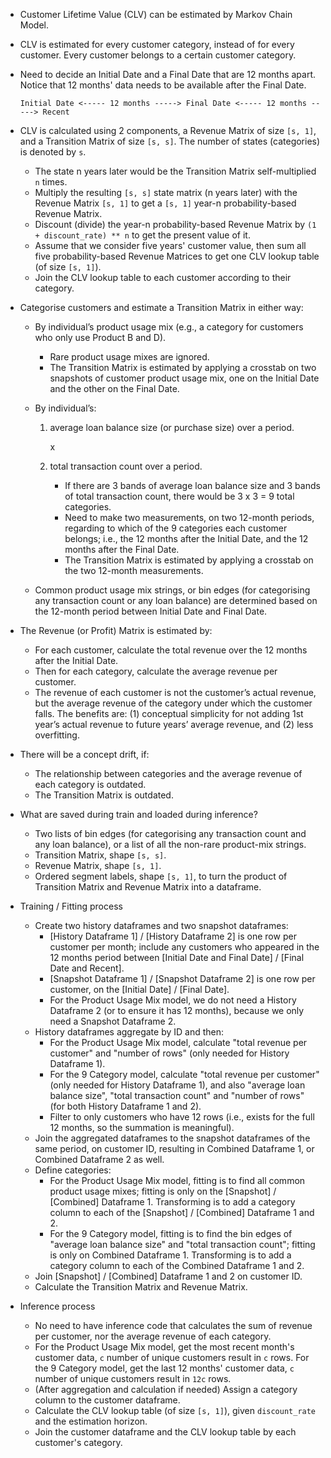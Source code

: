 - Customer Lifetime Value (CLV) can be estimated by Markov Chain Model.
- CLV is estimated for every customer category, instead of for every customer. Every customer belongs to a certain customer category.
- Need to decide an Initial Date and a Final Date that are 12 months apart. Notice that 12 months' data needs to be available after the Final Date.

    `Initial Date <----- 12 months -----> Final Date <----- 12 months -----> Recent`

- CLV is calculated using 2 components, a Revenue Matrix of size `[s, 1]`, and a Transition Matrix of size `[s, s]`. The number of states (categories) is denoted by `s`.
    - The state n years later would be the Transition Matrix self-multiplied `n` times.
    - Multiply the resulting `[s, s]` state matrix (n years later) with the Revenue Matrix `[s, 1]` to get a `[s, 1]` year-n probability-based Revenue Matrix.
    - Discount (divide) the year-n probability-based Revenue Matrix by `(1 + discount_rate) ** n` to get the present value of it.
    - Assume that we consider five years' customer value, then sum all five probability-based Revenue Matrices to get one CLV lookup table (of size `[s, 1]`).
    - Join the CLV lookup table to each customer according to their category.
- Categorise customers and estimate a Transition Matrix in either way:
  - By individual’s product usage mix (e.g., a category for customers who only use Product B and D).
    - Rare product usage mixes are ignored.
    - The Transition Matrix is estimated by applying a crosstab on two snapshots of customer product usage mix, one on the Initial Date and the other on the Final Date.
  - By individual’s:

    1. average loan balance size (or purchase size) over a period.

        x
    
    2. total transaction count over a period.
       - If there are 3 bands of average loan balance size and 3 bands of total transaction count, there would be 3 x 3 = 9 total categories.
       - Need to make two measurements, on two 12-month periods, regarding to which of the 9 categories each customer belongs; i.e., the 12 months after the Initial Date, and the 12 months after the Final Date.
       - The Transition Matrix is estimated by applying a crosstab on the two 12-month measurements.
  - Common product usage mix strings, or bin edges (for categorising any transaction count or any loan balance) are determined based on the 12-month period between Initial Date and Final Date.
- The Revenue (or Profit) Matrix is estimated by:
  - For each customer, calculate the total revenue over the 12 months after the Initial Date.
  - Then for each category, calculate the average revenue per customer.
  - The revenue of each customer is not the customer’s actual revenue, but the average revenue of the category under which the customer falls. The benefits are: (1) conceptual simplicity for not adding 1st year’s actual revenue to future years’ average revenue, and (2) less overfitting.
- There will be a concept drift, if:
  - The relationship between categories and the average revenue of each category is outdated.
  - The Transition Matrix is outdated.
- What are saved during train and loaded during inference?
  - Two lists of bin edges (for categorising any transaction count and any loan balance), or a list of all the non-rare product-mix strings.
  - Transition Matrix, shape `[s, s]`.
  - Revenue Matrix, shape `[s, 1]`.
  - Ordered segment labels, shape `[s, 1]`, to turn the product of Transition Matrix and Revenue Matrix into a dataframe.
- Training / Fitting process
  - Create two history dataframes and two snapshot dataframes:
    - [History Dataframe 1] / [History Dataframe 2] is one row per customer per month; include any customers who appeared in the 12 months period between [Initial Date and Final Date] / [Final Date and Recent].
    - [Snapshot Dataframe 1] / [Snapshot Dataframe 2] is one row per customer, on the [Initial Date] / [Final Date].
    - For the Product Usage Mix model, we do not need a History Dataframe 2 (or to ensure it has 12 months), because we only need a Snapshot Dataframe 2.
  - History dataframes aggregate by ID and then:
    - For the Product Usage Mix model, calculate "total revenue per customer" and "number of rows" (only needed for History Dataframe 1).
    - For the 9 Category model, calculate "total revenue per customer" (only needed for History Dataframe 1), and also "average loan balance size", "total transaction count" and "number of rows" (for both History Dataframe 1 and 2).
    - Filter to only customers who have 12 rows (i.e., exists for the full 12 months, so the summation is meaningful).
  - Join the aggregated dataframes to the snapshot dataframes of the same period, on customer ID, resulting in Combined Dataframe 1, or Combined Dataframe 2 as well.
  - Define categories:
    - For the Product Usage Mix model, fitting is to find all common product usage mixes; fitting is only on the [Snapshot] / [Combined] Dataframe 1. Transforming is to add a category column to each of the [Snapshot] / [Combined] Dataframe 1 and 2.
    - For the 9 Category model, fitting is to find the bin edges of "average loan balance size" and "total transaction count"; fitting is only on Combined Dataframe 1. Transforming is to add a category column to each of the Combined Dataframe 1 and 2.
  - Join [Snapshot] / [Combined] Dataframe 1 and 2 on customer ID.
  - Calculate the Transition Matrix and Revenue Matrix.
- Inference process
  - No need to have inference code that calculates the sum of revenue per customer, nor the average revenue of each category.
  - For the Product Usage Mix model, get the most recent month's customer data, `c` number of unique customers result in `c` rows. For the 9 Category model, get the last 12 months' customer data, `c` number of unique customers result in `12c` rows.
  - (After aggregation and calculation if needed) Assign a category column to the customer dataframe.
  - Calculate the CLV lookup table (of size `[s, 1]`), given `discount_rate` and the estimation horizon.
  - Join the customer dataframe and the CLV lookup table by each customer's category.
